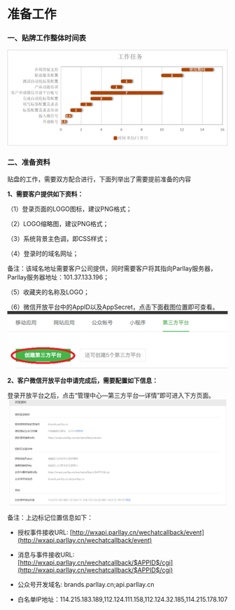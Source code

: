 # 准备工作

### 一、贴牌工作整体时间表

![](/assets/1518414561%281%29.jpg)

### 二、准备资料

贴盘的工作，需要双方配合进行，下面列举出了需要提前准备的内容

**1、需要客户提供如下资料：**

（1）登录页面的LOGO图标，建议PNG格式；

（2）LOGO缩略图，建议PNG格式；

（3）系统背景主色调，即CSS样式；

（4）登录时的域名网址；

备注：该域名地址需要客户公司提供，同时需要客户将其指向Parllay服务器，Parllay服务器地址：101.37.133.196；

（5）收藏夹的名称及LOGO；

（6）微信开放平台中的AppID以及AppSecret，点击下面截图位置即可查看。  
![](/assets/1517452616%281%29.jpg)

**2、客户微信开放平台申请完成后，需要配置如下信息：**

登录开放平台之后，点击“管理中心—第三方平台—详情”即可进入下方页面。  
![](/assets/38064113390435136.png)

备注：上边标记位置信息如下：

* 授权事件接收URL:    [http://wxapi.parllay.cn/wechatcallback/event](http://wxapi.parllay.cn/wechatcallback/event)

* 消息与事件接收URL:  [http://wxapi.parllay.cn/wechatcallback/$APPID$/cgi](http://wxapi.parllay.cn/wechatcallback/$APPID$/cgi)

* 公众号开发域名:  brands.parllay.cn;api.parllay.cn

* 白名单IP地址：114.215.183.189,112.124.111.158,112.124.32.185,114.215.178.107



